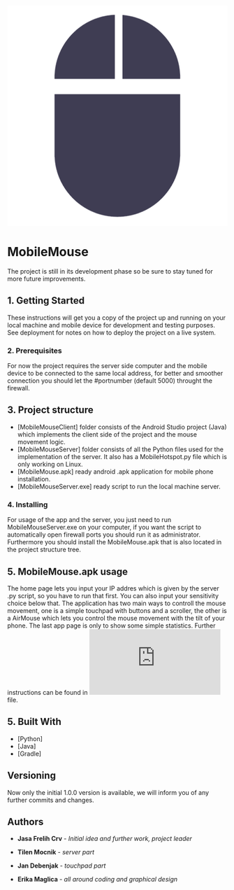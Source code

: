 ![](66057d767b34bef27fd4f834d44c0aea-flat-mouse-icon-by-vexels.png)

# MobileMouse

The project is still in its development phase so be sure to stay tuned for more future improvements.

## 1. Getting Started

These instructions will get you a copy of the project up and running on your local machine and mobile device for development and testing purposes. See deployment for notes on how to deploy the project on a live system.

### 2. Prerequisites

For now the project requires the server side computer and the mobile device to be connected to the same local address, for better and smoother connection you should let the #portnumber (default 5000) throught the firewall.

## 3. Project structure
* [MobileMouseClient] folder consists of the Android Studio project (Java) which implements the client side of the project and the mouse movement logic. 
* [MobileMouseServer] folder consists of all the Python files used for the implementation of the server. It also has a MobileHotspot.py file which is only working on Linux.
* [MobileMouse.apk] ready android .apk application for mobile phone installation.
* [MobileMouseServer.exe] ready script to run the local machine server.

### 4. Installing

For usage of the app and the server, you just need to run MobileMouseServer.exe on your computer, if you want the script to automatically open firewall ports you should run it as administrator. Furthermore you should install the MobileMouse.apk that is also located in the project structure tree.


## 5. MobileMouse.apk usage

The home page lets you input your IP addres which is given by the server .py script, so you have to run that first. You can also input your sensitivity choice below that. The application has two main ways to controll the mouse movement, one is a simple touchpad with buttons and a scroller, the other is a AirMouse which lets you control the mouse movement with the tilt of your phone. The last app page is only to show some simple statistics. Further instructions can be found in ![INSTRUCTIONS.md](https://github.com/kolan51/MobileMouse/INSTRUCTIONS.md) file.

## 5. Built With

* [Python]
* [Java]
* [Gradle]

## Versioning

Now only the initial 1.0.0 version is available, we will inform you of any further commits and changes.

## Authors

* **Jasa Frelih Crv** - *Initial idea and further work, project leader* 

* **Tilen Mocnik** - *server part* 

* **Jan Debenjak** - *touchpad part* 

* **Erika Maglica** - *all around coding and graphical design* 

